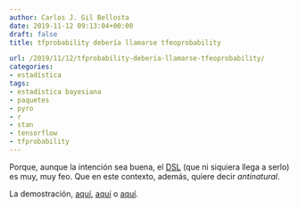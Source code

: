 ```yaml
---
author: Carlos J. Gil Bellosta
date: 2019-11-12 09:13:04+00:00
draft: false
title: tfprobability debería llamarse tfeoprobability

url: /2019/11/12/tfprobability-deberia-llamarse-tfeoprobability/
categories:
- estadística
tags:
- estadística bayesiana
- paquetes
- pyro
- r
- stan
- tensorflow
- tfprobability
---
```


Porque, aunque la intención sea buena, el [DSL](https://en.wikipedia.org/wiki/Domain-specific_language) (que ni siquiera llega a serlo) es muy, muy feo. Que en este contexto, además, quiere decir _antinatural_.

La demostración, [aquí](https://cran.r-project.org/web/packages/tfprobability/vignettes/dynamic_linear_models.html), [aquí](https://cran.r-project.org/web/packages/tfprobability/vignettes/hamiltonian_monte_carlo.html) o [aquí](https://blogs.rstudio.com/tensorflow/posts/2019-05-06-tadpoles-on-tensorflow/).




